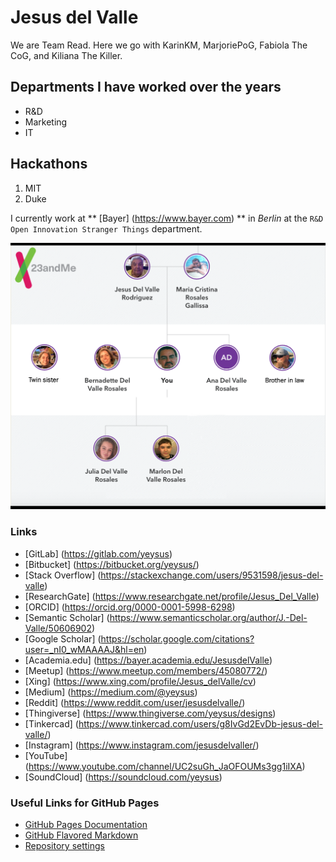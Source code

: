 # Jesus del Valle

We are Team Read. Here we go with KarinKM, MarjoriePoG, Fabiola The CoG, and Kiliana The Killer.

## Departments I have worked over the years

- R&D
- Marketing
- IT

## Hackathons

1. MIT
2. Duke

I currently work at ** [Bayer] (https://www.bayer.com) ** in _Berlin_ at the `R&D Open Innovation Stranger Things` department.

![Image](tree.png)

### Links

- [GitLab] (https://gitlab.com/yeysus)
- [Bitbucket] (https://bitbucket.org/yeysus/)
- [Stack Overflow] (https://stackexchange.com/users/9531598/jesus-del-valle)
- [ResearchGate] (https://www.researchgate.net/profile/Jesus_Del_Valle)
- [ORCID] (https://orcid.org/0000-0001-5998-6298)
- [Semantic Scholar] (https://www.semanticscholar.org/author/J.-Del-Valle/50606902)
- [Google Scholar] (https://scholar.google.com/citations?user=_nI0_wMAAAAJ&hl=en)
- [Academia.edu] (https://bayer.academia.edu/JesusdelValle)
- [Meetup] (https://www.meetup.com/members/45080772/)
- [Xing] (https://www.xing.com/profile/Jesus_delValle/cv)
- [Medium] (https://medium.com/@yeysus)
- [Reddit] (https://www.reddit.com/user/jesusdelvalle/)
- [Thingiverse] (https://www.thingiverse.com/yeysus/designs)
- [Tinkercad] (https://www.tinkercad.com/users/g8IvGd2EvDb-jesus-del-valle/)
- [Instagram] (https://www.instagram.com/jesusdelvaller/)
- [YouTube] (https://www.youtube.com/channel/UC2suGh_JaOFOUMs3gg1iIXA)
- [SoundCloud] (https://soundcloud.com/yeysus)

### Useful Links for GitHub Pages

- [GitHub Pages Documentation](https://docs.github.com/categories/github-pages-basics/)
- [GitHub Flavored Markdown](https://guides.github.com/features/mastering-markdown/)
- [Repository settings](https://github.com/yeysus/yeysus.github.io/settings)

